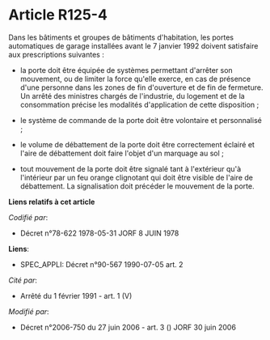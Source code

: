 # Article R125-4

Dans les bâtiments et groupes de bâtiments d'habitation, les portes automatiques de garage installées avant le 7 janvier 1992
doivent satisfaire aux prescriptions suivantes :

- la porte doit être équipée de systèmes permettant d'arrêter son mouvement, ou de limiter la force qu'elle exerce, en cas de
présence d'une personne dans les zones de fin d'ouverture et de fin de fermeture. Un arrêté des ministres chargés de
l'industrie, du logement et de la consommation précise les modalités d'application de cette disposition ;

- le système de commande de la porte doit être volontaire et personnalisé ;

- le volume de débattement de la porte doit être correctement éclairé et l'aire de débattement doit faire l'objet d'un
marquage au sol ;

- tout mouvement de la porte doit être signalé tant à l'extérieur qu'à l'intérieur par un feu orange clignotant qui doit être
visible de l'aire de débattement. La signalisation doit précéder le mouvement de la porte.

**Liens relatifs à cet article**

_Codifié par_:

  - Décret n°78-622 1978-05-31 JORF 8 JUIN 1978

**Liens**:

  - SPEC_APPLI: Décret n°90-567 1990-07-05 art. 2

_Cité par_:

  - Arrêté du 1 février 1991 - art. 1 (V)

_Modifié par_:

  - Décret n°2006-750 du 27 juin 2006 - art. 3 () JORF 30 juin 2006
